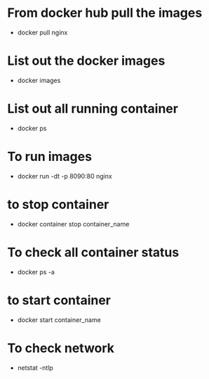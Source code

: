 # From docker hub pull the images

- docker pull nginx

# List out the docker images
- docker images
# List out all running container
- docker ps
# To run images 
- docker run -dt -p 8090:80 nginx
# to stop container
- docker container stop container_name
# To check all container status
- docker ps -a
# to start container 
- docker start container_name
# To check network
-  netstat -ntlp
